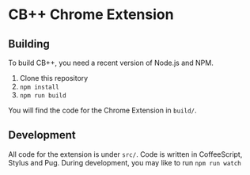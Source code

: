 # CB++ Chrome Extension

## Building

To build CB++, you need a recent version of Node.js and NPM.

1. Clone this repository
2. `npm install`
3. `npm run build`

You will find the code for the Chrome Extension in `build/`.

## Development

All code for the extension is under `src/`.
Code is written in CoffeeScript, Stylus and Pug.
During development, you may like to run `npm run watch`

